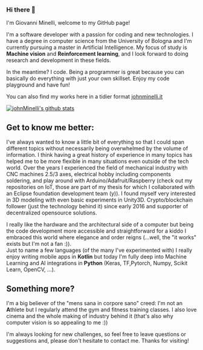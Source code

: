 ### Hi there 👋
I'm Giovanni Minelli, welcome to my GitHub page!

I'm a software developer with a passion for coding and new technologies. I have a degree in computer science from the University of Bologna and I'm currently pursuing a master in Artificial Intelligence. My focus of study is **Machine vision** and **Reinforcement learning**, and I look forward to doing research and development in these fields.

In the meantime? I code. Being a programmer is great because you can basically do everything with just your own skillset. Enjoy my code playground and have fun!

You can also find my works here in a tidier format [johnminelli.it](https://johnminelli.it)

[![johnMinelli's github stats](https://github-readme-stats.vercel.app/api?username=johnMinelli&count_private=true)](https://github.com/anuraghazra/github-readme-stats)

## Get to know me better:
I've always wanted to know a little bit of everything so that I could span different topics without necessarily being overwhelmed by the volume of information. I think having a great history of experience in many topics has helped me to be more flexible in many situations even outside of the tech world.
Over the years I experienced the field of mechanical industry with CNC machines 2.5/3 axes, electrical hobby including components soldering, and play around with Arduino/Adafruit/Raspberry (check out my repositories on IoT, those are part of my thesis for which I collaborated with an Eclipse foundation development team (y)). I found myself very interested in 3D modeling with even basic experiments in Unity3D. Crypto/blockchain follower (just the technology behind it) since early 2016 and supporter of decentralized opensource solutions.

I really like the hardware and the architectural side of a computer but being the code development more accessible and straightforward for a kiddo I embraced this world where elegance and order reigns (...well, the "it works" exists but I'm not a fan :)).\
Just to name a few languages (of the many I've experimented with) I really enjoy writing mobile apps in **Kotlin** but today I'm fully deep into Machine Learning and AI integrations in **Python** (Keras, TF,Pytorch, Numpy, Scikit Learn, OpenCV, ...).

## Something more?
I'm a big believer of the "mens sana in corpore sano" creed: I'm not an **A**thlete but I regularly attend the gym and fitness training classes.
I also love cinema and the whole making of industry behind it (that's also why computer vision is so appealing to me :))


I'm always looking for new challenges, so feel free to leave questions or suggestions and, please don't hesitate to contact me.
Thanks for visiting!
